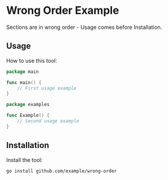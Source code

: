 # Wrong Order Example

Sections are in wrong order - Usage comes before Installation.

## Usage

How to use this tool:

```go
package main

func main() {
    // First usage example
}
```

```go
package examples

func Example() {
    // Second usage example
}
```

## Installation

Install the tool:

```bash
go install github.com/example/wrong-order
```
